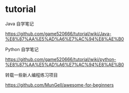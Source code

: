 # tutorial

Java 自学笔记

https://github.com/game520666/tutorial/wiki/Java-%E8%87%AA%E5%AD%A6%E7%AC%94%E8%AE%B0

Python 自学笔记

https://github.com/game520666/tutorial/wiki/python-%E8%87%AA%E5%AD%A6%E7%AC%94%E8%AE%B0


转载一些新人编程练习项目

https://github.com/MunGell/awesome-for-beginners
